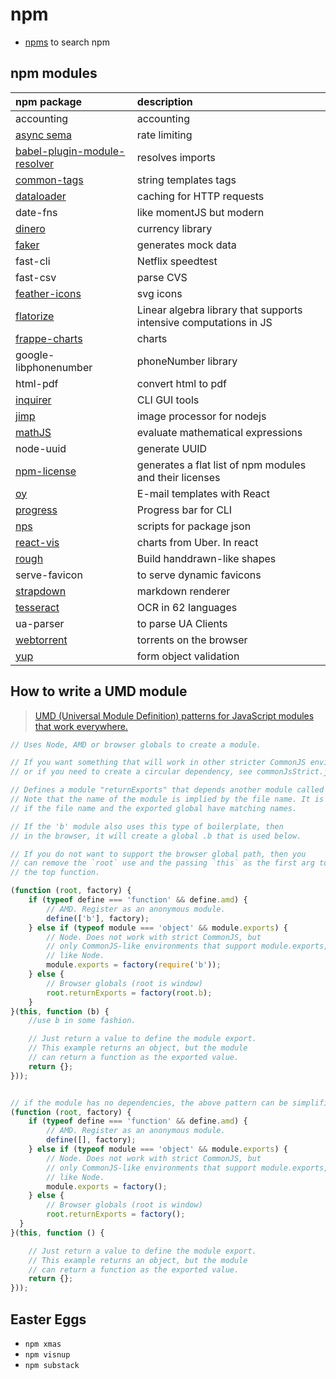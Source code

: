 # npm

* [npms](https://npms.io/) to search npm

## npm modules

| npm package | description |
| :--- | :--- |
| accounting | accounting |
| [async sema](https://github.com/zeit/async-sema/blob/master/examples/rate-limiting.js) | rate limiting |
| [babel-plugin-module-resolver](https://github.com/tleunen/babel-plugin-module-resolver) | resolves imports |
| [common-tags](https://github.com/declandewet/common-tags) | string templates tags |
| [dataloader](https://github.com/facebook/dataloader) | caching for HTTP requests |
| date-fns | like momentJS but modern |
| [dinero](https://sarahdayan.github.io/dinero.js/index.html) | currency library |
| [faker](https://github.com/Marak/Faker.js) | generates mock data |
| fast-cli | Netflix speedtest |
| fast-csv | parse CVS |
| [feather-icons](https://github.com/feathericons/feather) | svg icons |
| [flatorize](https://github.com/glathoud/flatorize) | Linear algebra library that supports intensive computations in JS |
| [frappe-charts](https://github.com/frappe/charts) | charts |
| google-libphonenumber | phoneNumber library |
| html-pdf | convert html to pdf |
| [inquirer](https://github.com/sboudrias/Inquirer.js) | CLI GUI tools |
| [jimp](https://github.com/oliver-moran/jimp) | image processor for nodejs |
| [mathJS](http://mathjs.org/) | evaluate mathematical expressions |
| node-uuid | generate UUID |
| [npm-license](https://github.com/AceMetrix/npm-license) | generates a flat list of npm modules and their licenses |
| [oy](https://github.com/revivek/oy) | E-mail templates with React |
| [progress](https://github.com/visionmedia/node-progress) | Progress bar for CLI |
| [nps](https://github.com/kentcdodds/nps) | scripts for package json |
| [react-vis](https://uber.github.io/react-vis/) | charts from Uber. In react |
| [rough](https://github.com/pshihn/rough) | Build handdrawn-like shapes |
| serve-favicon | to serve dynamic favicons |
| [strapdown](http://strapdownjs.com/) | markdown renderer |
| [tesseract](https://github.com/naptha/tesseract.js) | OCR in 62 languages |
| ua-parser | to parse UA Clients |
| [webtorrent](https://github.com/webtorrent/webtorrent) | torrents on the browser |
| [yup](https://www.npmjs.com/package/yup) | form object validation |

## How to write a UMD module

> [UMD \(Universal Module Definition\) patterns for JavaScript modules that work everywhere.](https://github.com/umdjs/umd/blob/master/templates/returnExports.js)

```js
// Uses Node, AMD or browser globals to create a module.

// If you want something that will work in other stricter CommonJS environments,
// or if you need to create a circular dependency, see commonJsStrict.js

// Defines a module "returnExports" that depends another module called "b".
// Note that the name of the module is implied by the file name. It is best
// if the file name and the exported global have matching names.

// If the 'b' module also uses this type of boilerplate, then
// in the browser, it will create a global .b that is used below.

// If you do not want to support the browser global path, then you
// can remove the `root` use and the passing `this` as the first arg to
// the top function.

(function (root, factory) {
    if (typeof define === 'function' && define.amd) {
        // AMD. Register as an anonymous module.
        define(['b'], factory);
    } else if (typeof module === 'object' && module.exports) {
        // Node. Does not work with strict CommonJS, but
        // only CommonJS-like environments that support module.exports,
        // like Node.
        module.exports = factory(require('b'));
    } else {
        // Browser globals (root is window)
        root.returnExports = factory(root.b);
    }
}(this, function (b) {
    //use b in some fashion.

    // Just return a value to define the module export.
    // This example returns an object, but the module
    // can return a function as the exported value.
    return {};
}));


// if the module has no dependencies, the above pattern can be simplified to
(function (root, factory) {
    if (typeof define === 'function' && define.amd) {
        // AMD. Register as an anonymous module.
        define([], factory);
    } else if (typeof module === 'object' && module.exports) {
        // Node. Does not work with strict CommonJS, but
        // only CommonJS-like environments that support module.exports,
        // like Node.
        module.exports = factory();
    } else {
        // Browser globals (root is window)
        root.returnExports = factory();
  }
}(this, function () {

    // Just return a value to define the module export.
    // This example returns an object, but the module
    // can return a function as the exported value.
    return {};
}));
```

## Easter Eggs

* `npm xmas`
* `npm visnup`
* `npm substack`



